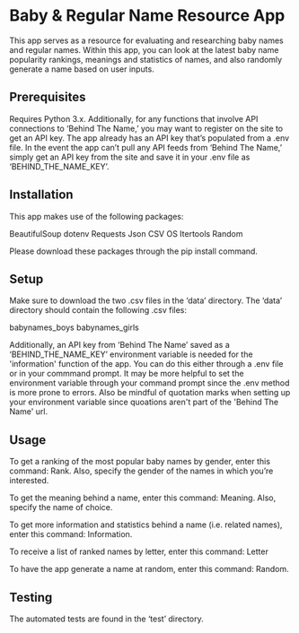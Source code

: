 # Baby & Regular Name Resource App

This app serves as a resource for evaluating and researching baby names and regular names. Within this app, you can look at the latest baby name popularity rankings, meanings and statistics of names, and also randomly generate a name based on user inputs.

## Prerequisites

Requires Python 3.x. Additionally, for any functions that involve API connections to ‘Behind The Name,’ you may want to register on the site to get an API key. The app already has an API key that’s populated from a .env file. In the event the app can’t pull any API feeds from ‘Behind The Name,’ simply get an API key from the site and save it in your .env file as ‘BEHIND_THE_NAME_KEY’.

## Installation

This app makes use of the following packages:

BeautifulSoup
dotenv
Requests
Json
CSV
OS
Itertools
Random

Please download these packages through the pip install command.

## Setup

Make sure to download the two .csv files in the ‘data’ directory. The ‘data’ directory should contain the following .csv files:

babynames_boys
babynames_girls

Additionally, an API key from ‘Behind The Name’ saved as a ‘BEHIND_THE_NAME_KEY’ environment variable is needed for the 'information' function of the app. You can do this either through a .env file or in your commmand prompt. It may be more helpful to set the environment variable through your command prompt since the .env method is more prone to errors. Also be mindful of quotation marks when setting up your environment variable since quoations aren't part of the 'Behind The Name' url.

## Usage

To get a ranking of the most popular baby names by gender, enter this command: Rank. Also, specify the gender of the names in which you’re interested.

To get the meaning behind a name, enter this command: Meaning. Also, specify the name of choice.

To get more information and statistics behind a name (i.e. related names), enter this command: Information.

To receive a list of ranked names by letter, enter this command: Letter

To have the app generate a name at random, enter this command: Random.

## Testing

The automated tests are found in the ‘test’ directory.


